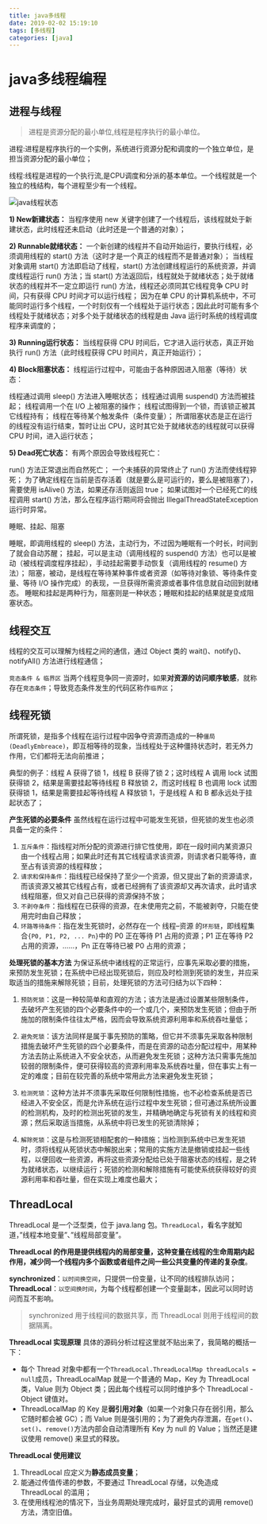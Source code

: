```yaml
---
title: java多线程
date: 2019-02-02 15:19:10
tags: [多线程]
categories: [java]
---
```


# java多线程编程



## 进程与线程

> 进程是资源分配的最小单位,线程是程序执行的最小单位。

进程:进程是程序执行的一个实例，系统进行资源分配和调度的一个独立单位，是担当资源分配的最小单位；

线程:线程是进程的一个执行流,是CPU调度和分派的基本单位。一个线程就是一个独立的栈结构，每个进程至少有一个线程。

![java线程状态](pic_001.jpg)



**1) New新建状态：**
当程序使用 new 关键字创建了一个线程后，该线程就处于新建状态，此时线程还未启动（此时还是一个普通的对象）；

**2) Runnable就绪状态：**
一个新创建的线程并不自动开始运行，要执行线程，必须调用线程的 start() 方法（这时才是一个真正的线程而不是普通对象）；
当线程对象调用 start() 方法即启动了线程，start() 方法创建线程运行的系统资源，并调度线程运行 run() 方法；当 start() 方法返回后，线程就处于就绪状态；处于就绪状态的线程并不一定立即运行 run() 方法，线程还必须同其它线程竞争 CPU 时间，只有获得 CPU 时间才可以运行线程；
因为在单 CPU 的计算机系统中，不可能同时运行多个线程，一个时刻仅有一个线程处于运行状态；因此此时可能有多个线程处于就绪状态；对多个处于就绪状态的线程是由 Java 运行时系统的线程调度程序来调度的；

**3) Running运行状态：**
当线程获得 CPU 时间后，它才进入运行状态，真正开始执行 run() 方法（此时线程获得 CPU 时间片，真正开始运行）；

**4) Block阻塞状态：**
线程运行过程中，可能由于各种原因进入阻塞（等待）状态：

线程通过调用 sleep() 方法进入睡眠状态；
线程通过调用 suspend() 方法而被挂起；
线程调用一个在 I/O 上被阻塞的操作；
线程试图得到一个锁，而该锁正被其它线程持有；
线程在等待某个触发条件（条件变量）；
所谓阻塞状态是正在运行的线程没有运行结束，暂时让出 CPU，这时其它处于就绪状态的线程就可以获得 CPU 时间，进入运行状态；

**5) Dead死亡状态：**
有两个原因会导致线程死亡：

run() 方法正常退出而自然死亡；
一个未捕获的异常终止了 run() 方法而使线程猝死；
为了确定线程在当前是否存活着（就是要么是可运行的，要么是被阻塞了），需要使用 isAlive() 方法，如果还存活则返回 true；
如果试图对一个已经死亡的线程调用 start() 方法，那么在程序运行期间将会抛出 IllegalThreadStateException 运行时异常。

睡眠、挂起、阻塞

睡眠，即调用线程的 sleep() 方法，主动行为，不过因为睡眠有一个时长，时间到了就会自动苏醒；
挂起，可以是主动（调用线程的 suspend() 方法）也可以是被动（被线程调度程序挂起），手动挂起需要手动恢复（调用线程的 resume() 方法）；
阻塞，被动，是线程在等待某种事件或者资源（如等待对象锁、等待条件变量、等待 I/O 操作完成）的表现，一旦获得所需资源或者事件信息就自动回到就绪态。
睡眠和挂起是两种行为，阻塞则是一种状态；睡眠和挂起的结果就是变成阻塞状态。



## 线程交互

线程的交互可以理解为线程之间的通信，通过 Object 类的 wait()、notify()、notifyAll() 方法进行线程通信；

`竞态条件 & 临界区`
当两个线程竞争同一资源时，如果**对资源的访问顺序敏感**，就称存在`竞态条件`；导致竞态条件发生的代码区称作`临界区`；

## 线程死锁

所谓死锁，是指多个线程在运行过程中因争夺资源而造成的一种`僵局(DeadlyEmbreace)`，即互相等待的现象，当线程处于这种僵持状态时，若无外力作用，它们都将无法向前推进；

典型的例子：线程 A 获得了锁 1，线程 B 获得了锁 2；这时线程 A 调用 lock 试图获得锁 2，结果是需要挂起等待线程 B 释放锁 2，而这时线程 B 也调用 lock 试图获得锁 1，结果是需要挂起等待线程 A 释放锁 1，于是线程 A 和 B 都永远处于挂起状态了；

**产生死锁的必要条件**
虽然线程在运行过程中可能发生死锁，但死锁的发生也必须具备一定的条件：
1) `互斥条件`：指线程对所分配的资源进行排它性使用，即在一段时间内某资源只由一个线程占用；如果此时还有其它线程请求该资源，则请求者只能等待，直至占有该资源的线程释放；
2) `请求和保持条件`：指线程已经保持了至少一个资源，但又提出了新的资源请求，而该资源又被其它线程占有，或者已经拥有了该资源却又再次请求，此时请求线程阻塞，但又对自己已获得的资源保持不放；
3) `不剥夺条件`：指线程在已获得的资源，在未使用完之前，不能被剥夺，只能在使用完时由自己释放；
4) `环路等待条件`：指在发生死锁时，必然存在一个 线程–资源 的`环形链`，即线程集合`{P0, P1, P2, ... Pn}`中的 P0 正在等待 P1 占用的资源；P1 正在等待 P2 占用的资源，……，Pn 正在等待已被 P0 占用的资源；

**处理死锁的基本方法**
为保证系统中诸线程的正常运行，应事先采取必要的措施，来预防发生死锁；在系统中已经出现死锁后，则应及时检测到死锁的发生，并应采取适当的措施来解除死锁；目前，处理死锁的方法可归结为以下四种：

1) `预防死锁`：这是一种较简单和直观的方法；该方法是通过设置某些限制条件，去破坏产生死锁的四个必要条件中的一个或几个，来预防发生死锁；但由于所施加的限制条件往往太严格，因而会导致系统资源利用率和系统吞吐量低；

2) `避免死锁`：该方法同样是属于事先预防的策略，但它并不须事先采取各种限制措施去破坏产生死锁的四个必要条件，而是在资源的动态分配过程中，用某种方法去防止系统进入不安全状态，从而避免发生死锁；这种方法只需事先施加较弱的限制条件，便可获得较高的资源利用率及系统吞吐量，但在事实上有一定的难度；目前在较完善的系统中常用此方法来避免发生死锁；

3) `检测死锁`：这种方法并不须事先采取任何限制性措施，也不必检查系统是否已经进入不安全区，而是允许系统在运行过程中发生死锁；但可通过系统所设置的检测机构，及时的检测出死锁的发生，并精确地确定与死锁有关的线程和资源；然后采取适当措施，从系统中将已发生的死锁清除掉；

4) `解除死锁`：这是与检测死锁相配套的一种措施；当检测到系统中已发生死锁时，须将线程从死锁状态中解脱出来；常用的实施方法是撤销或挂起一些线程，以便回收一些资源，再将这些资源分配给已处于阻塞状态的线程，是之转为就绪状态，以继续运行；死锁的检测和解除措施有可能使系统获得较好的资源利用率和吞吐量，但在实现上难度也最大；



## ThreadLocal

ThreadLocal 是一个泛型类，位于 java.lang 包。`ThreadLocal`，看名字就知道，”线程本地变量”、”线程局部变量”。

**ThreadLocal 的作用是提供线程内的局部变量，这种变量在线程的生命周期内起作用，减少同一个线程内多个函数或者组件之间一些公共变量的传递的复杂度**。

**synchronized**：`以时间换空间`，只提供一份变量，让不同的线程排队访问；
**ThreadLocal**：`以空间换时间`，为每个线程都创建一个变量副本，因此可以同时访问而互不影响。

> synchronized 用于线程间的数据共享，而 ThreadLocal 则用于线程间的数据隔离。



**ThreadLocal 实现原理**
具体的源码分析过程这里就不贴出来了，我简略的概括一下：

- 每个 Thread 对象中都有一个`ThreadLocal.ThreadLocalMap threadLocals = null`成员，ThreadLocalMap 就是一个普通的 Map，Key 为 ThreadLocal 类，Value 则为 Object 类；因此每个线程可以同时维护多个 ThreadLocal - Object 键值对。
- ThreadLocalMap 的 Key 是**弱引用对象**（如果一个对象只存在弱引用，那么它随时都会被 GC）；而 Value 则是强引用的；为了避免内存泄漏，在`get()`、`set()`、`remove()`方法内部会自动清理所有 Key 为 null 的 Value；当然还是建议使用 remove() 来显式的释放。

**ThreadLocal 使用建议**

1. ThreadLocal 应定义为**静态成员变量**；
2. 能通过传值传递的参数，不要通过 ThreadLocal 存储，以免造成 ThreadLocal 的滥用；
3. 在使用线程池的情况下，当业务周期处理完成时，最好显式的调用 remove() 方法，清空旧值。
